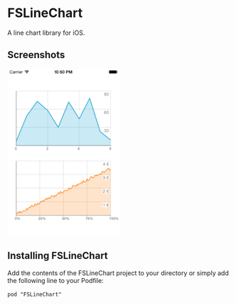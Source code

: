 FSLineChart
===========

A line chart library for iOS.

Screenshots
---
<img src="Screenshots/fslinechart.png" width=50% />

Installing FSLineChart
---
Add the contents of the FSLineChart project to your directory or simply add the following line to your Podfile:

    pod "FSLineChart"